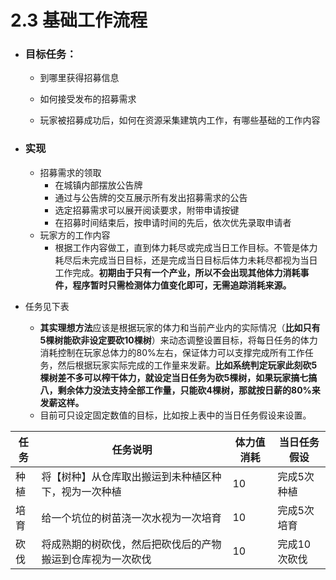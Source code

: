 # 2.3 基础工作流程

- ### 目标任务：

  - 到哪里获得招募信息

  - 如何接受发布的招募需求
  - 玩家被招募成功后，如何在资源采集建筑内工作，有哪些基础的工作内容

- ### 实现

  - 招募需求的领取
    - 在城镇内部摆放公告牌
    - 通过与公告牌的交互展示所有发出招募需求的公告
    - 选定招募需求可以展开阅读要求，附带申请按键
    - 在招募时间结束后，按申请时间的先后，依次优先录取申请者
  - 玩家方的工作内容
    - 根据工作内容做工，直到体力耗尽或完成当日工作目标。不管是体力耗尽后未完成当日目标，还是完成当日目标后体力未耗尽都视为当日工作完成。**初期由于只有一个产业，所以不会出现其他体力消耗事件，程序暂时只需检测体力值变化即可，无需追踪消耗来源。**
- 任务见下表
    - **其实理想方法**应该是根据玩家的体力和当前产业内的实际情况（**比如只有5棵树能砍非设定要砍10棵树**）来动态调整设置目标，将每日任务的体力消耗控制在玩家总体力的80%左右，保证体力可以支撑完成所有工作任务，然后根据玩家实际完成的工作量来发薪。**比如系统判定玩家此刻砍5棵树差不多可以榨干体力，就设定当日任务为砍5棵树，如果玩家搞七搞八，剩余体力没法支持全部工作量，只能砍4棵树，那就按日薪的80%来发薪这样。**
    - 目前可只设定固定数值的目标，比如按上表中的当日任务假设来设置。

| 任务 | 任务说明                                                   | 体力值消耗 | 当日任务假设 |
| ---- | ---------------------------------------------------------- | ---------- | ------------ |
| 种植 | 将【树种】从仓库取出搬运到未种植区种下，视为一次种植       | 10         | 完成5次种植  |
| 培育 | 给一个坑位的树苗浇一次水视为一次培育                       | 10         | 完成5次培育  |
| 砍伐 | 将成熟期的树砍伐，然后把砍伐后的产物搬运到仓库视为一次砍伐 | 10         | 完成10次砍伐 |

